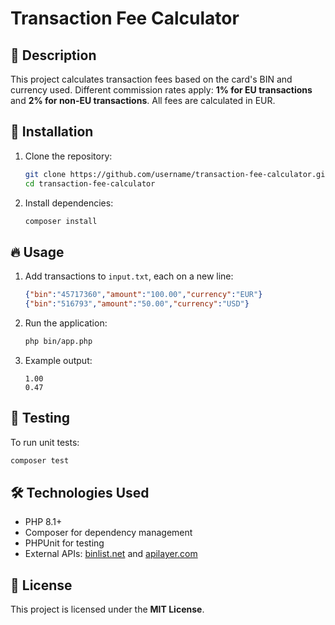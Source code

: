# Transaction Fee Calculator

## 📌 Description
This project calculates transaction fees based on the card's BIN and currency used.
Different commission rates apply: **1% for EU transactions** and **2% for non-EU transactions**.
All fees are calculated in EUR.

## 🚀 Installation
1. Clone the repository:
   ```sh
   git clone https://github.com/username/transaction-fee-calculator.git
   cd transaction-fee-calculator
   ```
2. Install dependencies:
   ```sh
   composer install
   ```

## 🔥 Usage
1. Add transactions to `input.txt`, each on a new line:
   ```json
   {"bin":"45717360","amount":"100.00","currency":"EUR"}
   {"bin":"516793","amount":"50.00","currency":"USD"}
   ```
2. Run the application:
   ```sh
   php bin/app.php
   ```
3. Example output:
   ```
   1.00
   0.47
   ```

## 🧪 Testing
To run unit tests:
```sh
composer test
```

## 🛠️ Technologies Used
- PHP 8.1+
- Composer for dependency management
- PHPUnit for testing
- External APIs: [binlist.net](https://lookup.binlist.net/) and [apilayer.com](https://api.apilayer.com/exchangerates_data/latest)


## 📄 License
This project is licensed under the **MIT License**.
